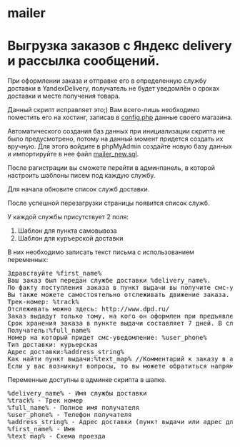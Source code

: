 # mailer
<h1>Выгрузка заказов с Яндекс delivery и рассылка сообщений.</h1>

<p>При оформлении заказа и отправке его в определенную службу доставки в YandexDelivery,
получатель не будет уведомлён о сроках доставки и месте получения товара.</p>

<p>Данный скрипт исправляет это;) 
Вам всего-лишь необходимо поместить его на хостинг, записав в <a href="https://github.com/Wolflirik/mailer/blob/master/libs/config.php">config.php</a> данные своего магазина.</p>

<p>Автоматического создания баз данных при инициализации скрипта не было предусмотрено, потому на данный момент придется создать их вручную. 
Для этого войдите в phpMyAdmin создайте новую базу данных и импортируйте в нее файл <a href="https://github.com/Wolflirik/mailer/blob/master/mailer_new.sql">mailer_new.sql</a>.</p>

<p>После рагистрации вы сможете перейти в админпанель, в которой настроить шаблоны писем под каждую службу.</p>
<p>Для начала обновите список служб доставки.</p>
<p>После успешной перезагрузки страницы появится список служб.</p>

<p>У каждой службы присутствует 2 поля:</p>
<ol>
 <li>Шаблон для пункта самовывоза</li>
 <li>Шаблон для куръерской доставки</li>
</ol>

<p>В них необходимо записать текст письма с использованием переменных:</p>
<pre>
Здравствуйте %first_name%
Ваш заказ был передан службе доставки %delivery_name%. 
По факту поступления заказа в пункт выдачи вы получите смс-уведомление. 
Вы также можете самостоятельно отслеживать движение заказа. 
Трек-номер: %track% 
Отслеживать можно здесь: http://www.dpd.ru/
Заказ выдадут только тому, на кого он оформлен при предъявлении паспорта. 
Срок хранения заказа в пункте выдачи составляет 7 дней. В случае если заказ не будет забран в указанный интервал, он вернется обратно к нам. Повторная отправка заказа оплачивается полностью. В случае отказа от заказа деньги за доставку не возвращаются.
Получатель:%full_name% 
Номер на который придет смс-уведомление: %user_phone% 
Тип доставки: курьерская 
Адрес доставки:%address_string% 
Как найти пункт выдачи:%text_map% //Комментарий к заказу в админ панели YandexDelivery
Если у вас возникнут вопросы, то вы можете обратиться напрямую в службу доставки %delivery_name% по номеру телефона +7 (800) 250-44-34 или к нам.
</pre>

<p>Переменные доступны в админке скрипта в шапке.</p>
<pre>
%delivery_name% - Имя службы доставки
%track% - Трек номер
%full_name% - Полное имя получателя
%user_phone% - Телефон получателя
%address_string% - Адрес доставки (пункт выдачи или адрес для курьера)
%first_name% - Имя
%text_map% - Схема проезда
</pre>


